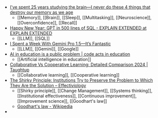 - [I've spent 25 years studying the brain—I never do these 4 things that destroy our memory as we age](https://www.cnbc.com/2024/02/23/ive-spent-25-years-studying-the-brain-i-always-avoid-these-habits-that-destroy-our-memory-as-we-age.html)
	- [[Memory]], [[Brain]], [[Sleep]], [[Multitasking]], [[Neuroscience]], [[Overconfidence]], [[Recall]]
- [Happy New Year: GPT in 500 lines of SQL - EXPLAIN EXTENDED at EXPLAIN EXTENDED](https://explainextended.com/2023/12/31/happy-new-year-15/)
	- [[LLM]], [[SQL]]
- [I Spent a Week With Gemini Pro 1.5—It’s Fantastic](https://every.to/chain-of-thought/i-spent-a-week-with-gemini-pro-1-5-it-s-fantastic)
	- [[LLM]], [[Gemini]], [[Google]]
- [AI in education is a public problem | code acts in education](https://codeactsineducation.wordpress.com/2024/02/22/ai-in-education-is-a-public-problem/)
	- [[Artificial intelligence in education]]
- [Collaborative Vs Cooperative Learning: Detailed Comparison 2024 | Taughtup](https://taughtup.com/collaborative-vs-cooperative-learning/)
	- [[Collaborative learning]], [[Cooperative learning]]
- [The Shirky Principle: Institutions Try to Preserve the Problem to Which They Are the Solution – Effectiviology](https://effectiviology.com/shirky-principle/)
	- [[Shirky principle]], [[Change Management]], [[Systems thinking]], [[Institutional effectiveness]], [[Continuous improvement]], [[Improvement science]], [[Goodhart's law]]
	- [Goodhart's law - Wikipedia](https://en.m.wikipedia.org/wiki/Goodhart's_law)
-